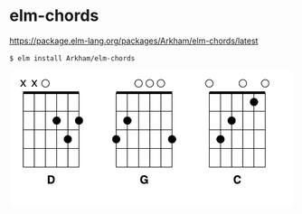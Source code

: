 # elm-chords


https://package.elm-lang.org/packages/Arkham/elm-chords/latest

```
$ elm install Arkham/elm-chords
```

![image](images/Chords.png)
